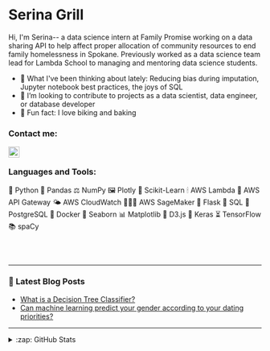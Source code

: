 # Serina Grill 
Hi, I'm Serina-- a data science intern at Family Promise working on a data sharing API to help affect proper allocation of community resources to end family homelessness in Spokane. Previously worked as a data science team lead for Lambda School to managing and mentoring data science students. 

- 🍿 What I've been thinking about lately: Reducing bias during imputation, Jupyter notebook best practices, the joys of SQL
- 👯 I’m looking to contribute to projects as a data scientist, data engineer, or database developer
- 🍰 Fun fact: I love biking and baking


### Contact me:

[<img align="left" alt="codeSTACKr | LinkedIn" width="22px" src="https://cdn.jsdelivr.net/npm/simple-icons@v3/icons/linkedin.svg" />][linkedin]

<br />

### Languages and Tools:

🐍 Python 
🐼 Pandas 
⚖️ NumPy
🖼 Plotly
🌱 Scikit-Learn
🕯 AWS Lambda
🚪 AWS API Gateway
🌤 AWS CloudWatch
👩🏻‍🍳 AWS SageMaker
🥃 Flask
🎁 SQL
🔑 PostgreSQL
🐳 Docker
🌊 Seaborn
📊 Matplotlib
🌈 D3.js
🎺 Keras
⏳ TensorFlow
📚 spaCy


<br />
<br />

---

### 📕 Latest Blog Posts

<!-- BLOG-POST-LIST:START -->
- [What is a Decision Tree Classifier?](https://medium.com/@serinagrill/what-is-a-decision-tree-classifier-f4bdf4be8d8b)
- [Can machine learning predict your gender according to your dating priorities?](https://medium.com/@serinagrill/predictive-modeling-heterosexual-gender-differences-in-opposite-sex-trait-preferences-97792c50891e)
<!-- BLOG-POST-LIST:END -->

---

<details>
  <summary>:zap: GitHub Stats</summary>

  <img align="left" alt="serinamarie's GitHub Stats" src="https://github-readme-stats.codestackr.vercel.app/api?username=serinamarie&show_icons=true&hide_border=true&hide=stars,issues" />

</details>


[linkedin]: https://linkedin.com/in/serinagrill